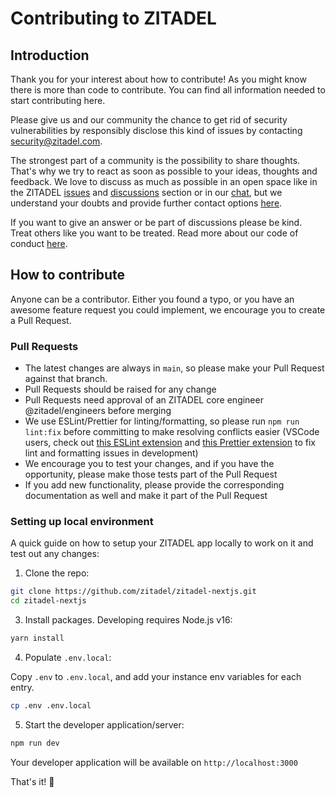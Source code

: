 # Contributing to ZITADEL

## Introduction

Thank you for your interest about how to contribute! As you might know there is more than code to contribute. You can find all information needed to start contributing here.

Please give us and our community the chance to get rid of security vulnerabilities by responsibly disclose this kind of issues by contacting [security@zitadel.com](mailto:security@zitadel.com).

The strongest part of a community is the possibility to share thoughts. That's why we try to react as soon as possible to your ideas, thoughts and feedback.
We love to discuss as much as possible in an open space like in the ZITADEL [issues](https://github.com/zitadel/zitadel/issues) and [discussions](https://github.com/zitadel/zitadel/discussions) section or in our [chat](https://zitadel.com/chat), but we understand your doubts and provide further contact options [here](https://zitadel.com/contact).

If you want to give an answer or be part of discussions please be kind. Treat others like you want to be treated. Read more about our code of conduct [here](CODE_OF_CONDUCT.md).

## How to contribute

Anyone can be a contributor. Either you found a typo, or you have an awesome feature request you could implement, we encourage you to create a Pull Request.

### Pull Requests

- The latest changes are always in `main`, so please make your Pull Request against that branch.
- Pull Requests should be raised for any change
- Pull Requests need approval of an ZITADEL core engineer @zitadel/engineers before merging
- We use ESLint/Prettier for linting/formatting, so please run `npm run lint:fix` before committing to make resolving conflicts easier (VSCode users, check out [this ESLint extension](https://marketplace.visualstudio.com/items?itemName=dbaeumer.vscode-eslint) and [this Prettier extension](https://marketplace.visualstudio.com/items?itemName=esbenp.prettier-vscode) to fix lint and formatting issues in development)
- We encourage you to test your changes, and if you have the opportunity, please make those tests part of the Pull Request
- If you add new functionality, please provide the corresponding documentation as well and make it part of the Pull Request

### Setting up local environment

A quick guide on how to setup your ZITADEL app locally to work on it and test out any changes:

1. Clone the repo:

```sh
git clone https://github.com/zitadel/zitadel-nextjs.git
cd zitadel-nextjs
```

3. Install packages. Developing requires Node.js v16:

```sh
yarn install
```

4. Populate `.env.local`:

Copy `.env` to `.env.local`, and add your instance env variables for each entry.

```sh
cp .env .env.local
```

5. Start the developer application/server:

```sh
npm run dev
```

Your developer application will be available on `http://localhost:3000`

That's it! 🎉
